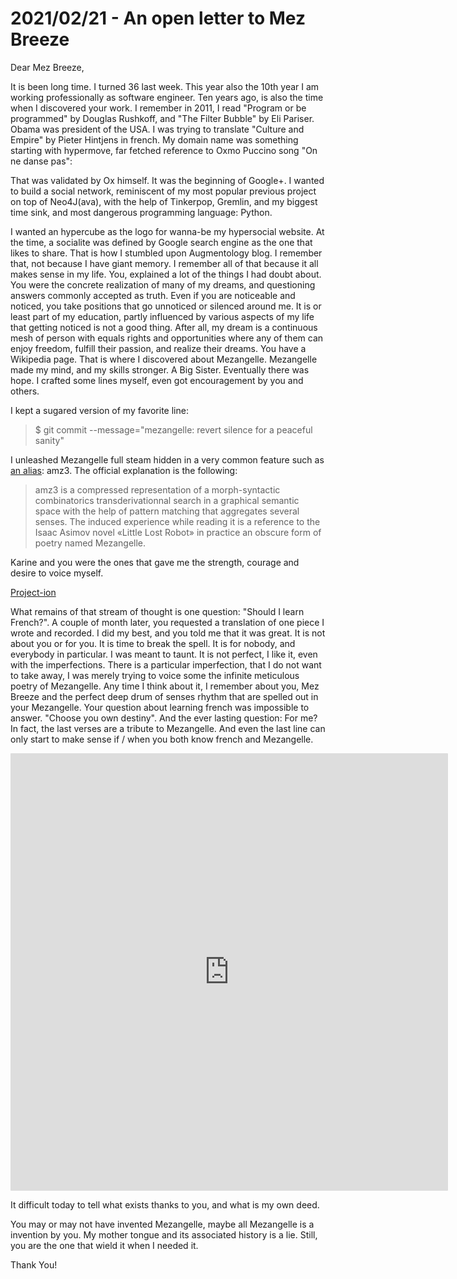 # 2021/02/21 - An open letter to Mez Breeze

Dear Mez Breeze,

It is been long time. I turned 36 last week. This year also the 10th
year I am working professionally as software engineer. Ten years ago,
is also the time when I discovered your work. I remember in 2011, I
read "Program or be programmed" by Douglas Rushkoff, and "The Filter
Bubble" by Eli Pariser. Obama was president of the USA. I was trying
to translate "Culture and Empire" by Pieter Hintjens in french. My
domain name was something starting with hypermove, far fetched
reference to Oxmo Puccino song "On ne danse pas":

That was validated by Ox himself. It was the beginning of Google+. I
wanted to build a social network, reminiscent of my most popular
previous project on top of Neo4J(ava), with the help of Tinkerpop,
Gremlin, and my biggest time sink, and most dangerous programming
language: Python.

I wanted an hypercube as the logo for wanna-be my hypersocial
website. At the time, a socialite was defined by Google search engine
as the one that likes to share. That is how I stumbled upon
Augmentology blog. I remember that, not because I have giant memory. I
remember all of that because it all makes sense in my life. You,
explained a lot of the things I had doubt about. You were the concrete
realization of many of my dreams, and questioning answers commonly
accepted as truth. Even if you are noticeable and noticed, you take
positions that go unnoticed or silenced around me. It is or least part
of my education, partly influenced by various aspects of my life that
getting noticed is not a good thing. After all, my dream is a
continuous mesh of person with equals rights and opportunities where
any of them can enjoy freedom, fulfill their passion, and realize
their dreams. You have a Wikipedia page. That is where I discovered
about Mezangelle. Mezangelle made my mind, and my skills stronger.  A
Big Sister. Eventually there was hope. I crafted some lines myself,
even got encouragement by you and others.

I kept a sugared version of my favorite line:

> $ git commit --message="mezangelle: revert silence for a peaceful sanity"

I unleashed Mezangelle full steam hidden in a very common feature such
as [an alias](https://www.youtube.com/watch?v=hliLVu79N98): amz3. The
official explanation is the following:

> amz3 is a compressed representation of a morph-syntactic
> combinatorics transderivationnal search in a graphical semantic
> space with the help of pattern matching that aggregates several
> senses. The induced experience while reading it is a reference to
> the Isaac Asimov novel «Little Lost Robot» in practice an obscure
> form of poetry named Mezangelle.

Karine and you were the ones that gave me the strength, courage and
desire to voice myself.

[Project-ion](https://xndxn.bandcamp.com/track/project-ion)

What remains of that stream of thought is one question: "Should I
learn French?". A couple of month later, you requested a translation
of one piece I wrote and recorded. I did my best, and you told me that
it was great. It is not about you or for you. It is time to break the
spell. It is for nobody, and everybody in particular. I was meant to
taunt. It is not perfect, I like it, even with the
imperfections. There is a particular imperfection, that I do not want
to take away, I was merely trying to voice some the infinite
meticulous poetry of Mezangelle. Any time I think about it, I remember
about you, Mez Breeze and the perfect deep drum of senses rhythm that
are spelled out in your Mezangelle. Your question about learning
french was impossible to answer.  "Choose you own destiny". And the
ever lasting question: For me? In fact, the last verses are a tribute
to Mezangelle. And even the last line can only start to make sense if
/ when you both know french and Mezangelle.

<iframe src="https://bandcamp.com/EmbeddedPlayer/v=2/track=349447448/size=large/linkcol=0084B4/notracklist=true/twittercard=true/" frameborder="0" sandbox="allow-scripts allow-popups allow-top-navigation-by-user-activation allow-forms allow-same-origin" allowfullscreen="" loading="lazy" style="margin: auto; width: 700px; height: 700px; border-radius: 1px;"></iframe>

It difficult today to tell what exists thanks to you, and what is my
own deed.

You may or may not have invented Mezangelle, maybe all Mezangelle is a
invention by you. My mother tongue and its associated history is a
lie. Still, you are the one that wield it when I needed it.

Thank You!
